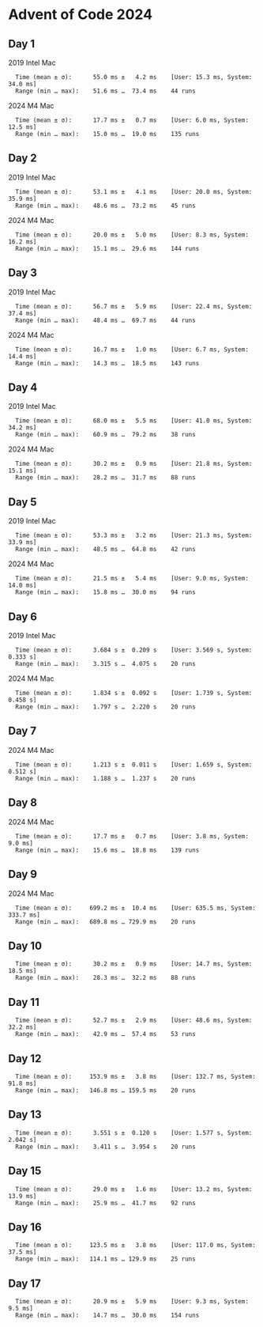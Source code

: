 # Advent of Code 2024

## Day 1

2019 Intel Mac

```
  Time (mean ± σ):      55.0 ms ±   4.2 ms    [User: 15.3 ms, System: 34.0 ms]
  Range (min … max):    51.6 ms …  73.4 ms    44 runs
```

2024 M4 Mac

```
  Time (mean ± σ):      17.7 ms ±   0.7 ms    [User: 6.0 ms, System: 12.5 ms]
  Range (min … max):    15.0 ms …  19.0 ms    135 runs

```

## Day 2

2019 Intel Mac

```
  Time (mean ± σ):      53.1 ms ±   4.1 ms    [User: 20.0 ms, System: 35.9 ms]
  Range (min … max):    48.6 ms …  73.2 ms    45 runs
```

2024 M4 Mac

```
  Time (mean ± σ):      20.0 ms ±   5.0 ms    [User: 8.3 ms, System: 16.2 ms]
  Range (min … max):    15.1 ms …  29.6 ms    144 runs
```

## Day 3

2019 Intel Mac

```
  Time (mean ± σ):      56.7 ms ±   5.9 ms    [User: 22.4 ms, System: 37.4 ms]
  Range (min … max):    48.4 ms …  69.7 ms    44 runs
```

2024 M4 Mac

```
  Time (mean ± σ):      16.7 ms ±   1.0 ms    [User: 6.7 ms, System: 14.4 ms]
  Range (min … max):    14.3 ms …  18.5 ms    143 runs
```

## Day 4

2019 Intel Mac

```
  Time (mean ± σ):      68.0 ms ±   5.5 ms    [User: 41.0 ms, System: 34.2 ms]
  Range (min … max):    60.9 ms …  79.2 ms    38 runs
```

2024 M4 Mac

```
  Time (mean ± σ):      30.2 ms ±   0.9 ms    [User: 21.8 ms, System: 15.1 ms]
  Range (min … max):    28.2 ms …  31.7 ms    88 runs
```

## Day 5

2019 Intel Mac

```
  Time (mean ± σ):      53.3 ms ±   3.2 ms    [User: 21.3 ms, System: 33.9 ms]
  Range (min … max):    48.5 ms …  64.8 ms    42 runs
```

2024 M4 Mac

```
  Time (mean ± σ):      21.5 ms ±   5.4 ms    [User: 9.0 ms, System: 14.0 ms]
  Range (min … max):    15.8 ms …  30.0 ms    94 runs
```

## Day 6

2019 Intel Mac

```
  Time (mean ± σ):      3.684 s ±  0.209 s    [User: 3.569 s, System: 0.333 s]
  Range (min … max):    3.315 s …  4.075 s    20 runs
```

2024 M4 Mac

```
  Time (mean ± σ):      1.834 s ±  0.092 s    [User: 1.739 s, System: 0.458 s]
  Range (min … max):    1.797 s …  2.220 s    20 runs
```

## Day 7

2024 M4 Mac

```
  Time (mean ± σ):      1.213 s ±  0.011 s    [User: 1.659 s, System: 0.512 s]
  Range (min … max):    1.188 s …  1.237 s    20 runs
```

## Day 8

2024 M4 Mac

```
  Time (mean ± σ):      17.7 ms ±   0.7 ms    [User: 3.8 ms, System: 9.0 ms]
  Range (min … max):    15.6 ms …  18.8 ms    139 runs
```

## Day 9

2024 M4 Mac

```
  Time (mean ± σ):     699.2 ms ±  10.4 ms    [User: 635.5 ms, System: 333.7 ms]
  Range (min … max):   689.8 ms … 729.9 ms    20 runs
```

## Day 10

```
  Time (mean ± σ):      30.2 ms ±   0.9 ms    [User: 14.7 ms, System: 18.5 ms]
  Range (min … max):    28.3 ms …  32.2 ms    88 runs
```

## Day 11

```
  Time (mean ± σ):      52.7 ms ±   2.9 ms    [User: 48.6 ms, System: 32.2 ms]
  Range (min … max):    42.9 ms …  57.4 ms    53 runs
```

## Day 12

```
  Time (mean ± σ):     153.9 ms ±   3.8 ms    [User: 132.7 ms, System: 91.8 ms]
  Range (min … max):   146.8 ms … 159.5 ms    20 runs
```

## Day 13

```
  Time (mean ± σ):      3.551 s ±  0.120 s    [User: 1.577 s, System: 2.042 s]
  Range (min … max):    3.411 s …  3.954 s    20 runs
```

## Day 15

```
  Time (mean ± σ):      29.0 ms ±   1.6 ms    [User: 13.2 ms, System: 13.9 ms]
  Range (min … max):    25.9 ms …  41.7 ms    92 runs
```

## Day 16

```
  Time (mean ± σ):     123.5 ms ±   3.8 ms    [User: 117.0 ms, System: 37.5 ms]
  Range (min … max):   114.1 ms … 129.9 ms    25 runs
```

## Day 17

```
  Time (mean ± σ):      20.9 ms ±   5.9 ms    [User: 9.3 ms, System: 9.5 ms]
  Range (min … max):    14.7 ms …  30.0 ms    154 runs
```
